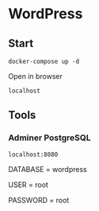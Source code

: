 # WordPress

## Start

```
docker-compose up -d
```

Open in browser

```
localhost
```

## Tools

### Adminer PostgreSQL

```
localhost:8080
```

DATABASE = wordpress

USER = root

PASSWORD = root
